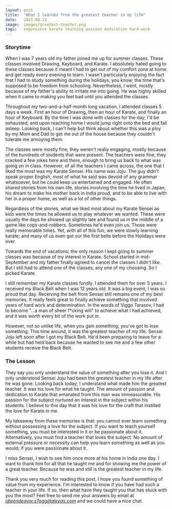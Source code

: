 ```yaml
---
layout: post
title:  "What I learned from the greatest teacher in my life"
date:   2021-08-12
image:	images/greatest-teacher.png
tags:	expereince karate learning passion dedication hard-work
---
```


### Storytime

When I was 7 years old my father joined me up for summer classes. These classes involved Drawing, Keyboard, and Karate. I absolutely hated going to these classes because it meant I had to get out of my comfort zone at home and get ready every evening to learn. I wasn't particularly enjoying the fact that I had to study something during the holidays, you know; the time that's supposed to be freedom from schooling. Nevertheless, I went, mostly because of my father's ability to irritate me into going. He was highly skilled when it came to making you feel bad until you attended the classes.

Throughout my two-and-a-half-month long vacation, I attended classes 5 days a week. First an hour of Drawing, then an hour of Karate, and finally an hour of Keyboard. By the time I was done with classes for the day; I'd be exhausted, and upon reaching home I would jump right onto the bed and fall asleep. Looking back, I can't help but think about whether this was a ploy by my Mom and Dad to get me out of the house because they couldn't tolerate me annoying them.

The classes were mostly fine, they weren't really engaging, mostly because of the hundreds of students that were present. The teachers were fine, they cracked a few jokes here and there, enough to bring us back to what was going on in class. However, of all the teachers I came across, the one that I liked the most was my Karate Sensei. His name was Joju. The guy didn't speak proper English, most of what he said was devoid of any grammar whatsoever, but he could keep us entertained and engaged. He often shared stories from his own life, stories involving the time he lived in Japan, his dream to make his mother back in India proud, and to be able to live with her in a proper home, as well as a lot of other things.

Regardless of the stories, what we liked most about my Karate Sensei as kids were the times he allowed us to play whatever we wanted. These were usually the days he showed up slightly late and found us in the middle of a game like cops-and-robbers. Sometimes he'd even join us. Those were really memorable times. Yet, with all of this fun, we were slowly learning karate; and many of us even got our the first belts before the Holidays were over.

Towards the end of vacations; the only reason I kept going to summer classes was because of my interest in Karate. School started in mid-September and my father finally agreed to cancel the classes I didn't like. But I still had to attend one of the classes, any one of my choosing. So I picked Karate.

I still remember my Karate classes fondly. I attended them for over 5 years. I received my Black Belt when I was 12 years old. It was a big event, I was so proud that day. Receiving the belt from Sensei still remains one of my best memories. It really feels great to finally achieve something that involved years of hard work and determination. In the words of Viggo Tarasov, I had to become "...a man of sheer f\*cking will" to achieve what I had achieved, and it was worth every bit of the work put in.

However, not so unlike life, when you gain something; you've got to lose something. This time around, it was the greatest teacher of my life. Sensei Joju left soon after I got my Black Belt. He'd been preparing to leave for a while but had held back because he wanted to see me and a few other students receive the Black Belt.

### The Lesson

They say you only understand the value of something after you lose it. And I only understood Sensei Joju had been the greatest teacher in my life after he was gone. Looking back today; I understand what made him the greatest teacher. It was his love for what he taught. The amount of passion and dedication to Karate that emanated from this man was immeasurable. His passion for the subject nurtured an interest in the subject within his students. I believe to this day that it was his love for the craft that instilled the love for Karate in me.

My takeaway from these memories is that: you cannot ever learn something without possessing a love for the subject. If you want to teach yourself something, you must be interested in it or be passionate about it. Alternatively, you must find a teacher that loves the subject. No amount of external pressure or necessity can help you learn something as well as you would; if you were passionate about it.

I miss Sensei, I wish to see him once more at his home in India one day. I want to thank him for all that he taught me and for showing me the power of a great teacher. Because he was and still is the greatest teacher in my life.

Thank you very much for reading this post, I hope you found something of value from my experience. I'm interested to know if you have had such a teacher in your life. If so, then what have they taught you that has stuck with you the most? Feel free to send me your answers by email at *idleendeavor.s7agg@aleeas.com* and we could have a nice chat.